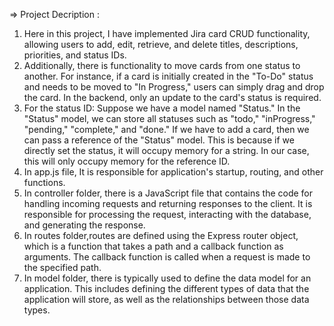 => Project Decription :
1. Here in this project, I have implemented Jira card CRUD functionality, allowing users to add, edit, retrieve, and delete titles, descriptions, priorities, and status IDs.
2. Additionally, there is functionality to move cards from one status to another. For instance, if a card is initially created in the "To-Do" status and needs to be moved to "In Progress,"
   users can simply drag and drop the card. In the backend, only an update to the card's status is required.
3. For the status ID:
   Suppose we have a model named "Status." In the "Status" model, we can store all statuses such as "todo," "inProgress," "pending," "complete," and "done." If we have to add a card,
   then we can pass a reference of the "Status" model. This is because if we directly set the status, it will occupy memory for a string. In our case, this will only occupy memory for the reference ID.
4. In app.js file, It is responsible for application's startup, routing, and other functions.
5. In controller folder, there is a JavaScript file that contains the code for handling incoming requests and returning responses to the client. It is responsible for processing the request, interacting with the database, and generating the response.
6. In routes folder,routes are defined using the Express router object, which is a function that takes a path and a callback function as arguments. The callback function is called when a request is made to the specified path.
7. In model folder, there is typically used to define the data model for an application. This includes defining the different types of data that the application will store, as well as the relationships between those data types.

